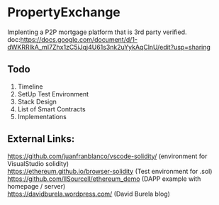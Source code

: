 # PropertyExchange

Implenting a P2P mortgage platform that is 3rd party verified.
doc:https://docs.google.com/document/d/1-dWKRRIkA_mI7Zhx1zC5iJqj4U61s3nk2uYykAqClnU/edit?usp=sharing

## Todo
1. Timeline
2. SetUp Test Environment
3. Stack Design
4. List of Smart Contracts
5. Implementations

## External Links:
https://github.com/juanfranblanco/vscode-solidity/ (environment for VisualStudio solidity) <br />
https://ethereum.github.io/browser-solidity (Test environment for .sol) <br />
https://github.com/llSourcell/ethereum_demo (DAPP example with homepage / server) <br />
https://davidburela.wordpress.com/ (David Burela blog) <br />
